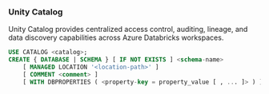 ### Unity Catalog

Unity Catalog provides centralized access control, auditing, lineage, and data discovery capabilities across Azure Databricks workspaces.

``` SQL
USE CATALOG <catalog>;
CREATE { DATABASE | SCHEMA } [ IF NOT EXISTS ] <schema-name>
    [ MANAGED LOCATION '<location-path>' ]
    [ COMMENT <comment> ]
    [ WITH DBPROPERTIES ( <property-key = property_value [ , ... ]> ) ];
```